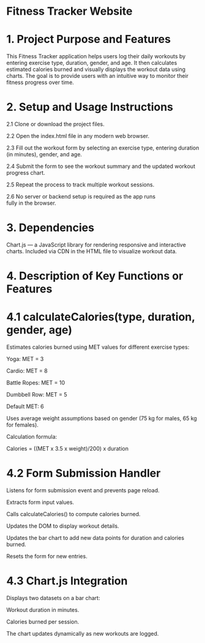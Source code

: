 # Fitness Tracker Website
# 1. Project Purpose and Features

This Fitness Tracker application helps users log their daily workouts by entering exercise type, duration, gender, and age. It then calculates estimated calories burned and visually displays the workout data using charts. The goal is to provide users with an intuitive way to monitor their fitness progress over time.

# 2. Setup and Usage Instructions

2.1 Clone or download the project files.

2.2 Open the index.html file in any modern web browser.

2.3 Fill out the workout form by selecting an exercise type, entering duration (in minutes), gender, and age.

2.4 Submit the form to see the workout summary and the updated workout progress chart.

2.5 Repeat the process to track multiple workout sessions.

2.6 No server or backend setup is required as the app runs fully in the browser.

# 3. Dependencies

Chart.js — a JavaScript library for rendering responsive and interactive charts.
Included via CDN in the HTML file to visualize workout data.

# 4. Description of Key Functions or Features

# 4.1 calculateCalories(type, duration, gender, age)
Estimates calories burned using MET values for different exercise types:

Yoga: MET = 3

Cardio: MET = 8

Battle Ropes: MET = 10

Dumbbell Row: MET = 5

Default MET: 6

Uses average weight assumptions based on gender (75 kg for males, 65 kg for females).

Calculation formula:

Calories = ((MET x 3.5 x weight)/200) x duration


# 4.2 Form Submission Handler

Listens for form submission event and prevents page reload.

Extracts form input values.

Calls calculateCalories() to compute calories burned.

Updates the DOM to display workout details.

Updates the bar chart to add new data points for duration and calories burned.

Resets the form for new entries.


# 4.3 Chart.js Integration

Displays two datasets on a bar chart:

Workout duration in minutes.

Calories burned per session.

The chart updates dynamically as new workouts are logged.

